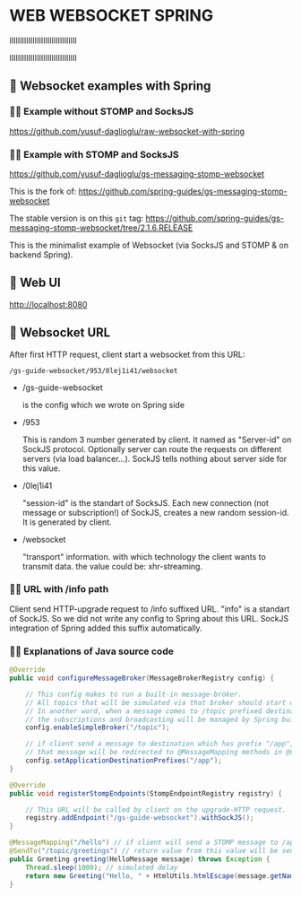 # WEB WEBSOCKET SPRING

IIIIIIIIIIIIIIIIIIIIIIIIIIIIIIII

IIIIIIIIIIIIIIIIIIIIIIIIIIIIIIII

## 📌 Websocket examples with Spring

### 📌📌 Example without STOMP and SocksJS

<https://github.com/yusuf-daglioglu/raw-websocket-with-spring>

### 📌📌 Example with STOMP and SocksJS

<https://github.com/yusuf-daglioglu/gs-messaging-stomp-websocket>

This is the fork of: <https://github.com/spring-guides/gs-messaging-stomp-websocket>

The stable version is on this `git` tag: <https://github.com/spring-guides/gs-messaging-stomp-websocket/tree/2.1.6.RELEASE>

This is the minimalist example of Websocket (via SocksJS and STOMP & on backend Spring).

## 📌 Web UI

<http://localhost:8080>

## 📌 Websocket URL

After first HTTP request, client start a websocket from this URL:

```text
/gs-guide-websocket/953/0lej1i41/websocket
```

- /gs-guide-websocket

  is the config which we wrote on Spring side

- /953

  This is random 3 number generated by client. It named as "Server-id" on SockJS protocol. Optionally server can route the requests on different servers (via load balancer...). SockJS tells nothing about server side for this value.

- /0lej1i41

  "session-id" is the standart of SocksJS. Each new connection (not message or subscription!) of SockJS, creates a new random session-id. It is generated by client.

- /websocket

  "transport" information. with which technology the client wants to transmit data. the value could be: xhr-streaming.

### 📌📌 URL with /info path

Client send HTTP-upgrade request to /info suffixed URL. "info" is a standart of SockJS. So we did not write any config to Spring about this URL. SockJS integration of Spring added this suffix automatically.

### 📌📌 Explanations of Java source code

```java
@Override
public void configureMessageBroker(MessageBrokerRegistry config) {

    // This config makes to run a built-in message-broker.
    // All topics that will be simulated via that broker should start with /topic.
    // In another word, when a message comes to /topic prefixed destination,
    // the subscriptions and broadcasting will be managed by Spring built-in message broker.
    config.enableSimpleBroker("/topic");

    // if client send a message to destination which has prefix "/app",
    // that message will be redirected to @MessageMapping methods in @Controller classes.
    config.setApplicationDestinationPrefixes("/app");
}

@Override
public void registerStompEndpoints(StompEndpointRegistry registry) {

    // This URL will be called by client on the upgrade-HTTP request.
    registry.addEndpoint("/gs-guide-websocket").withSockJS();
}
```

```java
@MessageMapping("/hello") // if client will send a STOMP message to /app/hello, this method will be triggered by Spring.
@SendTo("/topic/greetings") // return value from this value will be sent to /topic/greetings automatically by Spring.
public Greeting greeting(HelloMessage message) throws Exception {
    Thread.sleep(1000); // simulated delay
    return new Greeting("Hello, " + HtmlUtils.htmlEscape(message.getName()) + "!");
}
```
